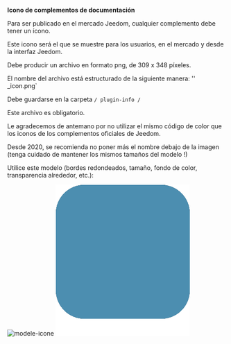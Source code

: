 **Icono de complementos de documentación**

Para ser publicado en el mercado Jeedom, cualquier complemento debe tener un ícono.

Este icono será el que se muestre para los usuarios, en el mercado y desde la interfaz Jeedom.

Debe producir un archivo en formato png, de 309 x 348 píxeles.

El nombre del archivo está estructurado de la siguiente manera: ''<plugin-id> _icon.png`

Debe guardarse en la carpeta `/ plugin-info /`

Este archivo es obligatorio.

Le agradecemos de antemano por no utilizar el mismo código de color que los iconos de los complementos oficiales de Jeedom.

Desde 2020, se recomienda no poner más el nombre debajo de la imagen (tenga cuidado de mantener los mismos tamaños del modelo !)

Utilice este modelo (bordes redondeados, tamaño, fondo de color, transparencia alrededor, etc.):

![modele-icone](images/plugin-Jeedom-px.jpg)
![modele-icon](images/template_icon.png)
